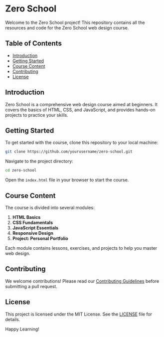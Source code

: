 # Zero School

Welcome to the Zero School project! This repository contains all the resources and code for the Zero School web design course.

## Table of Contents

- [Introduction](#introduction)
- [Getting Started](#getting-started)
- [Course Content](#course-content)
- [Contributing](#contributing)
- [License](#license)

## Introduction

Zero School is a comprehensive web design course aimed at beginners. It covers the basics of HTML, CSS, and JavaScript, and provides hands-on projects to practice your skills.

## Getting Started

To get started with the course, clone this repository to your local machine:

```bash
git clone https://github.com/yourusername/zero-school.git
```

Navigate to the project directory:

```bash
cd zero-school
```

Open the `index.html` file in your browser to start the course.

## Course Content

The course is divided into several modules:

1. **HTML Basics**
2. **CSS Fundamentals**
3. **JavaScript Essentials**
4. **Responsive Design**
5. **Project: Personal Portfolio**

Each module contains lessons, exercises, and projects to help you master web design.

## Contributing

We welcome contributions! Please read our [Contributing Guidelines](CONTRIBUTING.md) before submitting a pull request.

## License

This project is licensed under the MIT License. See the [LICENSE](LICENSE) file for details.

Happy Learning!